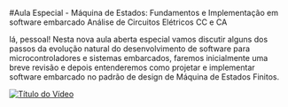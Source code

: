 #Aula Especial - Máquina de Estados: Fundamentos e Implementação em software embarcado
Análise de Circuitos Elétricos CC e CA

lá, pessoal! Nesta nova aula aberta especial vamos discutir alguns dos passos da evolução natural do desenvolvimento de software para microcontroladores e sistemas embarcados, faremos inicialmente uma breve revisão e depois entenderemos como projetar e implementar software embarcado no padrão de design de Máquina de Estados Finitos. 

[![Título do Vídeo](https://img.youtube.com/vi/ZlHKkFKp7RA/maxresdefault.jpg)](https://www.youtube.com/watch?v=ZlHKkFKp7RA)
